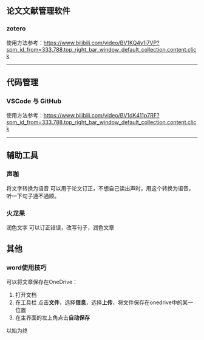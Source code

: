 ## 论文文献管理软件
### **zotero** 
使用方法参考：https://www.bilibili.com/video/BV1KQ4y1i7VP?spm_id_from=333.788.top_right_bar_window_default_collection.content.click

---

## 代码管理
### **VSCode** 与 **GitHub**
使用方法参考：https://www.bilibili.com/video/BV1dK411p7RF?spm_id_from=333.788.top_right_bar_window_default_collection.content.click

---

## 辅助工具
### **声咖**
将文字转换为语音
可以用于论文订正，不想自己读出声时，用这个转换为语音，听一下句子通不通顺。

### **火龙果**
润色文字
可以订正错误，改写句子，润色文章


## 其他
### word使用技巧
可以将文章保存在OneDrive：
1. 打开文档
2. 在工具栏 点击**文件**，选择**信息**，选择**上传**，将文件保存在onedrive中的某一位置
3. 在主界面的左上角点击**自动保存**

以始为终